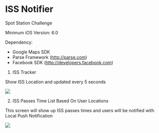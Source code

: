 ISS Notifier
=============

Spot Station Challenge 


Minimum iOS Version: 6.0

Dependency: 
- Google Maps SDK
- Parse Framework (http://parse.com)
- Facebook SDK (http://developers.facebook.com)

1. ISS Tracker <br/>
  <p>Show ISS Location and updated every 5 seconds</p>
<img src="http://i.imgur.com/LxxOeTl.png"/>

2. ISS Passes Time List Based On User Locations <br/>
<p>This screen will show up ISS passes times and users will be notified  with Local Push Notification</p>
<img src="http://i.imgur.com/hXJolZO.png"/>



